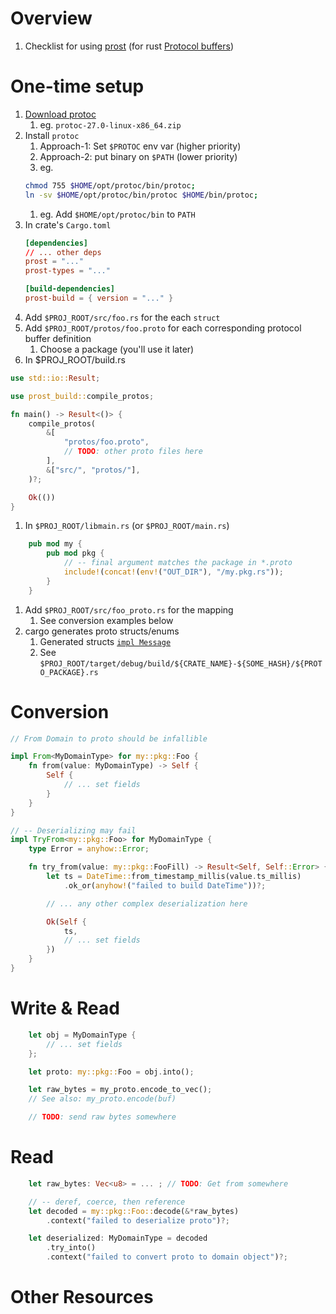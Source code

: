 # Overview
1. Checklist for using [prost](https://github.com/tokio-rs/prost) (for rust [Protocol buffers](https://protobuf.dev/))

# One-time setup
1. [Download protoc](https://github.com/protocolbuffers/protobuf/releases/)
    1. eg. `protoc-27.0-linux-x86_64.zip`
1. Install `protoc`
    1. Approach-1: Set `$PROTOC` env var (higher priority)
    1. Approach-2: put binary on `$PATH` (lower priority)
    1. eg.
    ```bash
    chmod 755 $HOME/opt/protoc/bin/protoc;
    ln -sv $HOME/opt/protoc/bin/protoc $HOME/bin/protoc;
    ```
    1. eg. Add `$HOME/opt/protoc/bin` to `PATH`
1. In crate's `Cargo.toml`
    ```toml
    [dependencies]
    // ... other deps
    prost = "..."
    prost-types = "..."

    [build-dependencies]
    prost-build = { version = "..." }
    ```
1. Add `$PROJ_ROOT/src/foo.rs` for the each `struct`
1. Add `$PROJ_ROOT/protos/foo.proto` for each corresponding protocol buffer definition
    1. Choose a package (you'll use it later)
1. In $PROJ_ROOT/build.rs
```rs
use std::io::Result;

use prost_build::compile_protos;

fn main() -> Result<()> {
    compile_protos(
        &[
            "protos/foo.proto",
            // TODO: other proto files here
        ],
        &["src/", "protos/"],
    )?;

    Ok(())
}
```
1. In `$PROJ_ROOT/libmain.rs` (or `$PROJ_ROOT/main.rs`)
```rs
    pub mod my {
        pub mod pkg {
            // -- final argument matches the package in *.proto
            include!(concat!(env!("OUT_DIR"), "/my.pkg.rs"));
        }
    }
```
1. Add `$PROJ_ROOT/src/foo_proto.rs` for the mapping
    1. See conversion examples below
1. cargo generates proto structs/enums
    1. Generated structs [`impl Message`](https://docs.rs/prost/latest/prost/trait.Message.html)
    1. See `$PROJ_ROOT/target/debug/build/${CRATE_NAME}-${SOME_HASH}/${PROTO_PACKAGE}.rs`


# Conversion
```rust
// From Domain to proto should be infallible

impl From<MyDomainType> for my::pkg::Foo {
    fn from(value: MyDomainType) -> Self {
        Self {
            // ... set fields
        }
    }
}

// -- Deserializing may fail
impl TryFrom<my::pkg::Foo> for MyDomainType {
    type Error = anyhow::Error;

    fn try_from(value: my::pkg::FooFill) -> Result<Self, Self::Error> {
        let ts = DateTime::from_timestamp_millis(value.ts_millis)
            .ok_or(anyhow!("failed to build DateTime"))?;

        // ... any other complex deserialization here

        Ok(Self {
            ts,
            // ... set fields
        })
    }
}
```


# Write & Read
```rust
    let obj = MyDomainType {
        // ... set fields
    };

    let proto: my::pkg::Foo = obj.into();

    let raw_bytes = my_proto.encode_to_vec();
    // See also: my_proto.encode(buf)

    // TODO: send raw bytes somewhere
```


# Read
```rust
    let raw_bytes: Vec<u8> = ... ; // TODO: Get from somewhere

    // -- deref, coerce, then reference
    let decoded = my::pkg::Foo::decode(&*raw_bytes)
        .context("failed to deserialize proto")?;

    let deserialized: MyDomainType = decoded
        .try_into()
        .context("failed to convert proto to domain object")?;
```


# Other Resources

